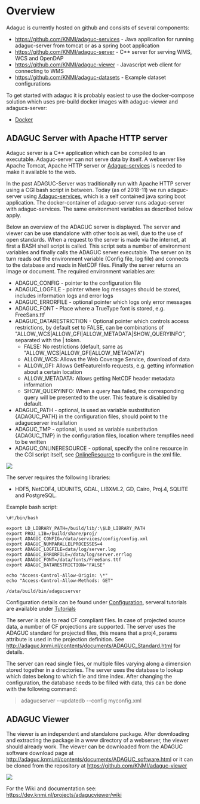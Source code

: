 Overview
========

Adaguc is currently hosted on github and consists of several components:

-   https://github.com/KNMI/adaguc-services - Java application for
    running adaguc-server from tomcat or as a spring boot application
-   https://github.com/KNMI/adaguc-server - C** server for serving WMS,
    WCS and OpenDAP
-   https://github.com/KNMI/adaguc-viewer - Javascript web client for
    connecting to WMS
-   https://github.com/KNMI/adaguc-datasets - Example dataset
    configurations

To get started with adaguc it is probably easiest to use the
docker-compose solution which uses pre-build docker images with
adaguc-viewer and adagucs-server:

-   [Docker](Docker.md)

ADAGUC Server with Apache HTTP server
-------------------------------------

Adaguc server is a C** application which can be compiled to an
executable. Adaguc-server can not serve data by itself. A webserver like
Apache Tomcat, Apache HTTP server or [Adaguc-services](Adaguc-services.md) is needed
to make it available to the web.

In the past ADAGUC-Server was traditionally run with Apache HTTP server
using a CGI bash script in between. Today (as of 2018-11) we run
adaguc-server using [Adaguc-services](Adaguc-services.md), which is a self contained
java spring boot application. The docker-container of adaguc-server runs
adaguc-server with adaguc-services. The same environment variables as
described below apply.

Below an overview of the ADAGUC server is displayed. The server and
viewer can be use standalone with other tools as well, due to the use of
open standards. When a request to the server is made via the internet,
at first a BASH shell script is called. This script sets a number of
environment variables and finally calls the ADAGUC server executable.
The server on its turn reads out the environment variable (Config file,
log file) and connects to the database and reads in NetCDF files.
Finally the server returns an image or document. The required
environment variables are:

-   ADAGUC_CONFIG - pointer to the configuration file
-   ADAGUC_LOGFILE - pointer where log messages should be stored,
    includes information logs and error logs
-   ADAGUC_ERRORFILE - optional pointer which logs only error messages
-   ADAGUC_FONT - Place where a TrueType font is stored, e.g.
    FreeSans.ttf
-   ADAGUC_DATARESTRICTION - Optional pointer which controls access
    restrictions, by default set to FALSE, can be combinations of
    "ALLOW_WCS|ALLOW_GFI|ALLOW_METADATA|SHOW_QUERYINFO", separated
    with the | token.
    -   FALSE: No restrictions (default, same as
        "ALLOW_WCS|ALLOW_GFI|ALLOW_METADATA")
    -   ALLOW_WCS: Allows the Web Coverage Service, download of data
    -   ALLOW_GFI: Allows GetFeatureInfo requests, e.g. getting
        information about a certain location
    -   ALLOW_METADATA: Allows getting NetCDF header metadata
        information
    -   SHOW_QUERYINFO: When a query has failed, the corresponding
        query will be presented to the user. This feature is disabled by
        default.
-   ADAGUC_PATH - optional, is used as variable susbstitution
    {ADAGUC_PATH} in the configuration files, should point to the
    adagucserver installation
-   ADAGUC_TMP - optional, is used as variable susbstitution
    {ADAGUC_TMP} in the configuration files, location where tempfiles
    need to be written
-   ADAGUC_ONLINERESOURCE - optional, specify the online resource in
    the CGI script itself, see [OnlineResource](OnlineResource.md) to configure in
    the xml file.

![](ADAGUC_Overview_server.jpg)

The server requires the following libraries:
- HDF5, NetCDF4, UDUNITS, GDAL, LIBXML2, GD, Cairo, Proj.4, SQLITE and
PostgreSQL.

Example bash script:
```
\#!/bin/bash

export LD_LIBRARY_PATH=/build/lib/:\$LD_LIBRARY_PATH
export PROJ_LIB=/build/share/proj/
export ADAGUC_CONFIG=/data/services/config/config.xml
export ADAGUC_NUMPARALLELPROCESSES=4
export ADAGUC_LOGFILE=data/log/server.log
export ADAGUC_ERRORFILE=/data/log/server.errlog
export ADAGUC_FONT=/data/fonts/FreeSans.ttf
export ADAGUC_DATARESTRICTION="FALSE"

echo "Access-Control-Allow-Origin: \*"
echo "Access-Control-Allow-Methods: GET"

/data/build/bin/adagucserver
```

Configuration details can be found under [Configuration](Configuration.md), serveral
tutorials are available under [Tutorials](Tutorials.md)

The server is able to read CF compliant files. In case of projected
source data, a number of CF projections are supported. The server uses
the ADAGUC standard for projected files, this means that a proj4_params
attribute is used in the projection definition. See
http://adaguc.knmi.nl/contents/documents/ADAGUC_Standard.html for
details.

The server can read single files, or multiple files varying along a
dimension stored together in a directories. The server uses the database
to lookup which dates belong to which file and time index. After
changing the configuration, the database needs to be filled with data,
this can be done with the following command:
>adagucserver --updatedb --config myconfig.xml

ADAGUC Viewer
-------------

The viewer is an independent and standalone package. After downloading
and extracting the package in a www directory of a webserver, the viewer
should already work. The viewer can be downloaded from the ADAGUC
software download page at
http://adaguc.knmi.nl/contents/documents/ADAGUC_software.html or it can
be cloned from the repository at https://github.com/KNMI/adaguc-viewer

![](ADAGUC_Overview_viewer.jpg)

For the Wiki and documentation see:
https://dev.knmi.nl/projects/adagucviewer/wiki
